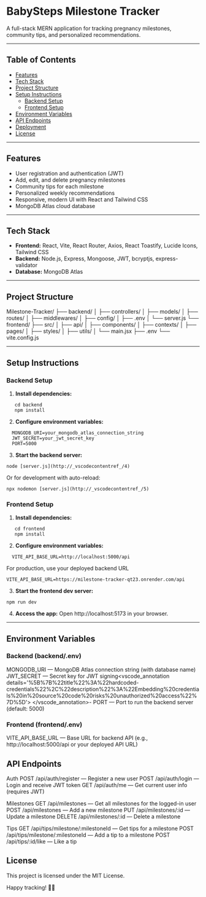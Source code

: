 # BabySteps Milestone Tracker

A full-stack MERN application for tracking pregnancy milestones, community tips, and personalized recommendations.

---

## Table of Contents

- [Features](#features)
- [Tech Stack](#tech-stack)
- [Project Structure](#project-structure)
- [Setup Instructions](#setup-instructions)
  - [Backend Setup](#backend-setup)
  - [Frontend Setup](#frontend-setup)
- [Environment Variables](#environment-variables)
- [API Endpoints](#api-endpoints)
- [Deployment](#deployment)
- [License](#license)

---

## Features

- User registration and authentication (JWT)
- Add, edit, and delete pregnancy milestones
- Community tips for each milestone
- Personalized weekly recommendations
- Responsive, modern UI with React and Tailwind CSS
- MongoDB Atlas cloud database

---

## Tech Stack

- **Frontend:** React, Vite, React Router, Axios, React Toastify, Lucide Icons, Tailwind CSS
- **Backend:** Node.js, Express, Mongoose, JWT, bcryptjs, express-validator
- **Database:** MongoDB Atlas

---

## Project Structure


Milestone-Tracker/ 
├── backend/ │ 
    ├── controllers/ │ 
    ├── models/ │ 
    ├── routes/ │ 
    ├── middlewares/ │ 
    ├── config/ │ 
├── .env │ 
└── server.js 
└── frontend/ 
    ├── src/ │ 
    ├── api/ │ 
    ├── components/ │ 
    ├── contexts/ │ 
    ├── pages/ │ 
    ├── styles/ │ 
    ├── utils/ │ 
└── main.jsx 
├── .env 
└── vite.config.js

---

## Setup Instructions

### Backend Setup

1. **Install dependencies:**
```
   cd backend
   npm install
   ```
2. **Configure environment variables:**
```
  MONGODB_URI=your_mongodb_atlas_connection_string
  JWT_SECRET=your_jwt_secret_key
  PORT=5000 
```
3. **Start the backend server:**
```
node [server.js](http://_vscodecontentref_/4)
```
Or for development with auto-reload:
```
npx nodemon [server.js](http://_vscodecontentref_/5)
```

### Frontend Setup

1. **Install dependencies:**
```
   cd frontend
   npm install
   ```
2. **Configure environment variables:**
```
  VITE_API_BASE_URL=http://localhost:5000/api
```
  For production, use your deployed backend URL

```
VITE_API_BASE_URL=https://milestone-tracker-qt23.onrender.com/api
```

3. **Start the frontend dev server:**
```
npm run dev
```

4. **Access the app:**
Open http://localhost:5173 in your browser.

---
## Environment Variables

### Backend (backend/.env)

MONGODB_URI — MongoDB Atlas connection string (with database name)
JWT_SECRET — Secret key for JWT signing<vscode_annotation details='%5B%7B%22title%22%3A%22hardcoded-credentials%22%2C%22description%22%3A%22Embedding%20credentials%20in%20source%20code%20risks%20unauthorized%20access%22%7D%5D'> </vscode_annotation>- PORT — Port to run the backend server (default: 5000)

### Frontend (frontend/.env)

VITE_API_BASE_URL — Base URL for backend API (e.g., http://localhost:5000/api or your deployed API URL)

## API Endpoints

Auth
POST /api/auth/register — Register a new user
POST /api/auth/login — Login and receive JWT token
GET /api/auth/me — Get current user info (requires JWT)

Milestones
GET /api/milestones — Get all milestones for the logged-in user
POST /api/milestones — Add a new milestone
PUT /api/milestones/:id — Update a milestone
DELETE /api/milestones/:id — Delete a milestone

Tips
GET /api/tips/milestone/:milestoneId — Get tips for a milestone
POST /api/tips/milestone/:milestoneId — Add a tip to a milestone
POST /api/tips/:id/like — Like a tip

## License
This project is licensed under the MIT License.

Happy tracking! 👶💖